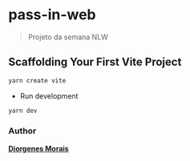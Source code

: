 # pass-in-web

> Projeto da semana NLW

## Scaffolding Your First Vite Project

```bash
yarn create vite
```

- Run development

```bash
yarn dev
```

### **Author**

[**Diorgenes Morais**](https://github.com/diorgenesmorais)
